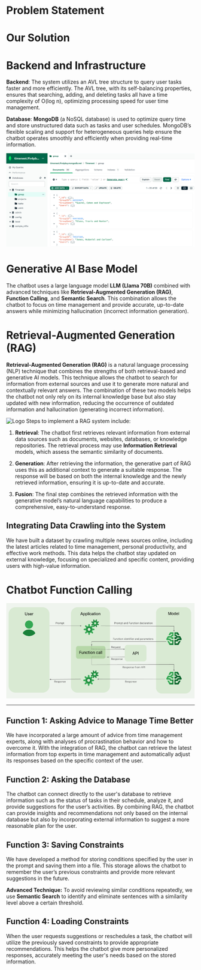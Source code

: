 # Problem Statement

# Our Solution

# Backend and Infrastructure

**Backend**: The system utilizes an AVL tree structure to query user tasks faster and more efficiently. The AVL tree, with its self-balancing properties, ensures that searching, adding, and deleting tasks all have a time complexity of O(log n), optimizing processing speed for user time management.


**Database**: **MongoDB** (a NoSQL database) is used to optimize query time and store unstructured data such as tasks and user schedules. MongoDB’s flexible scaling and support for heterogeneous queries help ensure the chatbot operates smoothly and efficiently when providing real-time information.

![Logo](https://raw.githubusercontent.com/INSANE-CLUTCH/TIMENEST/refs/heads/hz/Screenshot%202024-09-27%20015159.png)


# Generative AI Base Model

The chatbot uses a large language model **LLM (Llama 70B)** combined with advanced techniques like **Retrieval-Augmented Generation (RAG)**, **Function Calling**, and **Semantic Search**. This combination allows the chatbot to focus on time management and provide accurate, up-to-date answers while minimizing hallucination (incorrect information generation).


# Retrieval-Augmented Generation (RAG)

**Retrieval-Augmented Generation (RAG)** is a natural language processing (NLP) technique that combines the strengths of both retrieval-based and generative AI models. This technique allows the chatbot to search for information from external sources and use it to generate more natural and contextually relevant answers. The combination of these two models helps the chatbot not only rely on its internal knowledge base but also stay updated with new information, reducing the occurrence of outdated information and hallucination (generating incorrect information).

![Logo](https://i.ytimg.com/vi/ctzDFIINSrI/maxresdefault.jpg)
Steps to implement a RAG system include:

1. **Retrieval**: The chatbot first retrieves relevant information from external data sources such as documents, websites, databases, or knowledge repositories. The retrieval process may use **Information Retrieval** models, which assess the semantic similarity of documents.

2. **Generation**: After retrieving the information, the generative part of RAG uses this as additional context to generate a suitable response. The response will be based on both the internal knowledge and the newly retrieved information, ensuring it is up-to-date and accurate.

3. **Fusion**: The final step combines the retrieved information with the generative model’s natural language capabilities to produce a comprehensive, easy-to-understand response.

## Integrating Data Crawling into the System
We have built a dataset by crawling multiple news sources online, including the latest articles related to time management, personal productivity, and effective work methods. This data helps the chatbot stay updated on external knowledge, focusing on specialized and specific content, providing users with high-value information.



# Chatbot Function Calling
![Logo](https://raw.githubusercontent.com/INSANE-CLUTCH/TIMENEST/refs/heads/hz/function-calling.png)

---

## Function 1: Asking Advice to Manage Time Better

We have incorporated a large amount of advice from time management experts, along with analyses of procrastination behavior and how to overcome it. With the integration of RAG, the chatbot can retrieve the latest information from top experts in time management and automatically adjust its responses based on the specific context of the user.

## Function 2: Asking the Database

The chatbot can connect directly to the user's database to retrieve information such as the status of tasks in their schedule, analyze it, and provide suggestions for the user’s activities. By combining RAG, the chatbot can provide insights and recommendations not only based on the internal database but also by incorporating external information to suggest a more reasonable plan for the user.

## Function 3: Saving Constraints

We have developed a method for storing conditions specified by the user in the prompt and saving them into a file. This storage allows the chatbot to remember the user’s previous constraints and provide more relevant suggestions in the future.

**Advanced Technique:**
To avoid reviewing similar conditions repeatedly, we use **Semantic Search** to identify and eliminate sentences with a similarity level above a certain threshold.

## Function 4: Loading Constraints

When the user requests suggestions or reschedules a task, the chatbot will utilize the previously saved constraints to provide appropriate recommendations. This helps the chatbot give more personalized responses, accurately meeting the user's needs based on the stored information.

